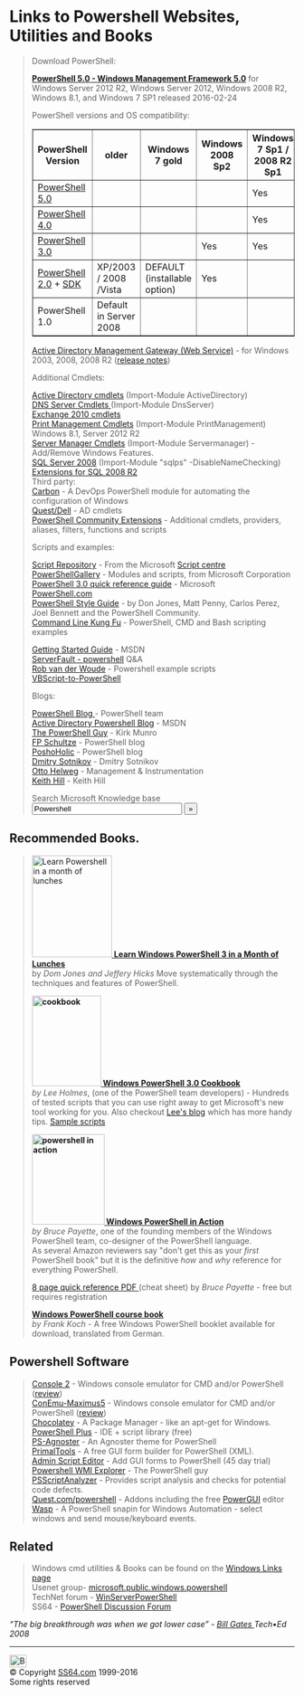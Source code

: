 

<h1><a id="news"></a>Links to Powershell Websites, Utilities and Books</h1>
<blockquote>
<p>  Download PowerShell:</p>
<p><b><a href="https://www.microsoft.com/en-us/download/details.aspx?id=50395">PowerShell 5.0 - Windows Management Framework 5.0</a></b> for Windows Server 2012 R2, Windows Server 2012, Windows 2008 R2, Windows 8.1, and Windows 7 SP1 released 2016-02-24</p>
<p>PowerShell versions and OS compatibility:</p>
<table width="80%" border="1">
<tbody><tr>
<th scope="col">PowerShell Version</th>
<th scope="col">older</th>
<th scope="col">Windows 7 gold</th>
<th scope="col">Windows 2008 Sp2</th>
<th scope="col">Windows 7 Sp1
/  2008 R2 Sp1</th>
<th scope="col">Win 2012</th>
<th scope="col">Windows 8.1</th>
<th scope="col"> Server 2012 R2</th>
<th scope="col">Windows 10 / Server 2016</th>
</tr>
<tr>
<td><a href="https://www.microsoft.com/en-us/download/details.aspx?id=50395">PowerShell 5.0</a></td>
<td>&nbsp;</td>
<td>&nbsp;</td>
<td>&nbsp;</td>
<td>Yes</td>
<td>Yes</td>
<td>Yes</td>
<td>Yes</td>
<td>DEFAULT</td>
</tr>
<tr>
<td><a href="http://go.microsoft.com/fwlink/?LinkId=293881">PowerShell 4.0</a></td>
<td>&nbsp;</td>
<td>&nbsp;</td>
<td>&nbsp;</td>
<td>Yes</td>
<td>Yes</td>
<td>DEFAULT</td>
<td>&nbsp;</td>
<td>&nbsp;</td>
</tr>
<tr>
<td><a href="http://go.microsoft.com/fwlink/?LinkID=240290">PowerShell 3.0</a></td>
<td>&nbsp;</td>
<td>&nbsp;</td>
<td>Yes</td>
<td>Yes</td>
<td>&nbsp;</td>
<td>&nbsp;</td>
<td>&nbsp;</td>
<td>&nbsp;</td>
</tr>
<tr>
<td><a href="http://support.microsoft.com/kb/968929">PowerShell 2.0</a> + <a href="http://www.microsoft.com/downloads/en/details.aspx?FamilyID=50633A1F-A665-425D-923C-1A269F8AC084">SDK</a></td>
<td>XP/2003 / 2008 /Vista</td>
<td>DEFAULT (installable option)</td>
<td>Yes</td>
<td>&nbsp;</td>
<td>&nbsp;</td>
<td>&nbsp;</td>
<td>&nbsp;</td>
<td>&nbsp;</td>
</tr>
<tr>
<td>PowerShell 1.0</td>
<td>Default in Server 2008</td>
<td>&nbsp;</td>
<td>&nbsp;</td>
<td>&nbsp;</td>
<td>&nbsp;</td>
<td>&nbsp;</td>
<td>&nbsp;</td>
<td>&nbsp;</td>
</tr>
</tbody></table>
<p><a href="http://www.microsoft.com/en-us/download/details.aspx?id=2852">Active Directory Management Gateway (Web Service)</a> - for Windows 2003, 2008, 2008 R2 (<a href="http://blogs.msdn.com/b/adpowershell/archive/2009/09/18/active-directory-management-gateway-service-released-to-web-manage-your-windows-2003-2008-dcs-using-ad-powershell.aspx">release notes</a>)</p>
<p>Additional Cmdlets:</p>
<p><a href="../ps/ad.html">Active Directory cmdlets</a> (<span class="code">Import-Module ActiveDirectory</span>)<br>
<a href="http://technet.microsoft.com/en-us/library/jj649850.aspx">DNS Server Cmdlets </a>(<span class="code">Import-Module DnsServer</span>)<br>
<a href="http://technet.microsoft.com/en-us/library/bb124413.aspx">Exchange 2010 cmdlets</a><br>
<a href="https://technet.microsoft.com/en-us/library/hh918357.aspx">Print Management Cmdlets</a> <a href="http://technet.microsoft.com/en-us/library/jj649850.aspx"> </a>(<span class="code">Import-Module PrintManagement</span>) Windows 8.1,  Server 2012 R2<br>
<a href="http://technet.microsoft.com/en-us/library/ee662311.aspx">Server Manager Cmdlets</a>  (<span class="code">Import-Module Servermanager</span>) - Add/Remove Windows Features.<br>
<a href="http://msdn.microsoft.com/en-us/library/cc281954.aspx">SQL Server 2008</a> (<span class="code">Import-Module "sqlps" -DisableNameChecking</span>)  <a href="http://www.microsoft.com/en-us/download/details.aspx?id=16978"> Extensions for SQL 2008 R2<br>
</a>Third party:<br>
<a href="http://get-carbon.org/">Carbon</a> - A DevOps PowerShell module for automating the configuration of Windows<br>
<a href="../ps/quest.html">Quest/Dell</a> - AD cmdlets<br>
<a href="http://www.codeplex.com/Pscx">PowerShell Community Extensions</a> - Additional cmdlets, providers, aliases, filters, functions and scripts<br>
</p>
<p>Scripts and examples:</p>
<p><a href="http://gallery.technet.microsoft.com/scriptcenter/">Script Repository</a> - From the Microsoft <a href="http://technet.microsoft.com/en-gb/scriptcenter/dd742419.aspx">Script centre</a><br>
<a href="https://www.powershellgallery.com/packages">PowerShellGallery</a> - Modules and scripts, from Microsoft Corporation<br>
<a href="http://www.microsoft.com/en-us/download/details.aspx?id=30002">PowerShell 3.0 quick reference guide</a> - Microsoft<br>
<a href="http://powershell.com/">PowerShell.com</a><br>
<a href="https://github.com/PoshCode/PowerShellPracticeAndStyle/">PowerShell Style Guide</a> - by Don Jones, Matt Penny, Carlos Perez, Joel Bennett and the PowerShell Community.<br>
<a href="http://blog.commandlinekungfu.com/">Command Line Kung Fu</a> - 
PowerShell, CMD and Bash scripting examples<br>

<a href="http://msdn.microsoft.com/en-us/library/aa973757(VS.85).aspx">Getting Started Guide</a> - MSDN<br>
<a href="http://serverfault.com/questions/tagged/powershell">ServerFault - powershell</a> Q&amp;A<br>
<a href="http://www.robvanderwoude.com/powershellexamples.php">Rob van der Woude</a> - Powershell example scripts<br>
<a href="http://technet.microsoft.com/en-us/library/ee221101.aspx">VBScript-to-PowerShell</a><br>
</p>
<p>Blogs:</p>
<p><a href="http://blogs.msdn.com/powershell/">PowerShell Blog </a>- PowerShell team<br>
<a href="http://blogs.msdn.com/b/adpowershell/">Active Directory Powershell Blog</a> - MSDN<br>
<a href="http://www.thepowershellguy.com/">The PowerShell Guy</a> - Kirk Munro<br>
<a href="http://www.fpschultze.de/">FP Schultze</a> - PowerShell blog<br>
<a href="http://poshoholic.com/">PoshoHolic</a> - PowerShell blog<br>
<a href="http://dmitrysotnikov.wordpress.com/">Dmitry Sotnikov</a> - Dmitry Sotnikov<br>
<a href="http://blogs.technet.com/otto/">Otto Helweg</a> - Management &amp; Instrumentation<br>
<a href="http://keithhill.spaces.live.com/">Keith Hill</a> - Keith Hill<br>
</p>
<form action="http://www.google.com/search" method="get" style="margin:0px;padding:0px;">
<p>Search Microsoft Knowledge base <br>
<input name="q" type="text" value="Powershell" size="30">
<input type="submit" value="»">
<input type="hidden" name="q" value="site:support.microsoft.com">
</p></form>
</blockquote>
<h2>Recommended Books.</h2>
<blockquote> 
<p><a href="http://www.amazon.com/dp/1617291080?tag=ss64"><img src="pslunches.jpg" width="141" height="180" alt="Learn Powershell in a month of lunches"> <b>Learn Windows PowerShell 3 in a Month of Lunches</b></a> <br>
by <i>Dom Jones and Jeffery Hicks</i> Move systematically through the techniques and features of PowerShell.</p>
<p><a href="http://www.amazon.com/dp/1449320686?tag=ss64"><b><img src="ps_cookbook.jpg" alt="cookbook" width="122" height="160" class="pic"> </b><b>Windows PowerShell 3.0 Cookbook </b></a><br>
<i>by Lee Holmes</i>, (one of the PowerShell team developers) - Hundreds of tested scripts that you can use right away to get Microsoft's new tool working for you. Also checkout <a href="http://www.leeholmes.com/blog/">Lee's blog</a> which has more handy tips. <a href="http://www.powershellgallery.com/packages/PowerShellCookbook/">Sample scripts</a></p>
<p> <a href="http://www.amazon.com/dp/1932394907?tag=ss64"><b><img src="payette.jpg" alt="powershell in action" width="128" height="160" class="pic"> Windows PowerShell in Action</b></a><br>
<i>by Bruce Payette</i>, one of the founding members of the Windows PowerShell team, co-designer of the PowerShell language. <br>
As several Amazon reviewers say "don't get this as your <i>first</i>  PowerShell book" but it is the definitive <i>how</i> and <i>why</i> reference for everything PowerShell. </p>
<p><a href="http://refcardz.dzone.com/refcardz/windows-powershell">8 page quick reference PDF </a> (cheat sheet) by <i>Bruce Payette</i> - free but requires registration </p>
<p><a href="http://blogs.technet.com/chitpro-de/archive/2008/02/28/free-windows-powershell-workbook-server-administration.aspx"><b>Windows PowerShell course book</b></a> <i><br>
by Frank Koch </i>- A free Windows PowerShell booklet  available for download, translated from German.</p>
</blockquote>
<h2>Powershell Software</h2>
<blockquote>
<p><a href="https://github.com/cbucher/console">Console 2</a> - Windows console emulator  for  CMD and/or PowerShell (<a href="http://www.hanselman.com/blog/Console2ABetterWindowsCommandPrompt.aspx">review</a>)<br>
<a href="https://code.google.com/p/conemu-maximus5/">ConEmu-Maximus5</a> - Windows console emulator   for  CMD and/or PowerShell  (<a href="http://www.hanselman.com/blog/ConEmuTheWindowsTerminalConsolePromptWeveBeenWaitingFor.aspx">review</a>)<br>
<a href="https://chocolatey.org/">Chocolatey</a> - A  Package Manager - like an apt-get for Windows.<br>
  <a href="http://www.idera.com/Free-Tools/PowerShell-Plus/">PowerShell Plus</a> - IDE + script library (free)<br>
<a href="https://github.com/JanJoris/PS-Agnoster">PS-Agnoster</a> - An Agnoster theme for PowerShell<br>
<a href="http://www.primaltools.com/freetools/">PrimalTools</a> - 
A free GUI form builder for PowerShell (XML). <br>
<a href="http://www.adminscripteditor.com/">Admin Script Editor</a> - Add GUI forms to PowerShell (45 day trial) <br>
<a href="http://thepowershellguy.com/blogs/posh/archive/2007/03/22/powershell-wmi-explorer-part-1.aspx%20%20">Powershell WMI Explorer</a> - The PowerShell guy<br>
<a href="http://www.powershellgallery.com/packages/PSScriptAnalyzer/">PSScriptAnalyzer</a> - Provides script analysis and checks for potential code defects.<br>
<a href="http://software.dell.com/products/activeroles-server/">Quest.com/powershell</a> - Addons including the free <a href="http://www.powergui.org/">PowerGUI</a> editor<br>
<a href="http://wasp.codeplex.com/">Wasp</a> - A PowerShell snapin for Windows Automation - select windows and send mouse/keyboard events.</p>
</blockquote>
<h2>Related</h2>
<blockquote>
<p>Windows cmd utilities &amp; Books can be found on the <a href="windows.html">Windows Links page</a> <br>
Usenet group- <a href="https://groups.google.com/forum/?fromgroups#!forum/microsoft.public.windows.powershell">microsoft.public.windows.powershell</a><br>
TechNet forum - <a href="http://social.technet.microsoft.com/Forums/en-US/winserverpowershell/threads">WinServerPowerShell</a><br>
SS64 - <a href="http://ss64.org/">PowerShell Discussion Forum</a></p>
</blockquote>
<p class="quote"><i>“The big breakthrough was when we got lower case” - <a href="http://www.microsoft.com/presspass/exec/billg/speeches/2008/06-03teched.mspx">Bill Gates </a> Tech•Ed 2008</i></p><!-- #BeginLibraryItem "/Library/foot_menu.lbi" --><hr>
<div id="bl" class="footer"><a href="pslinks.html#"><img src="../images/top.png" width="30" height="22" alt="Back to the Top"></a></div>
<div id="br" class="footer, tagline">© Copyright <a href="http://ss64.com/">SS64.com</a> 1999-2016<br>
Some rights reserved</div><!-- #EndLibraryItem -->

